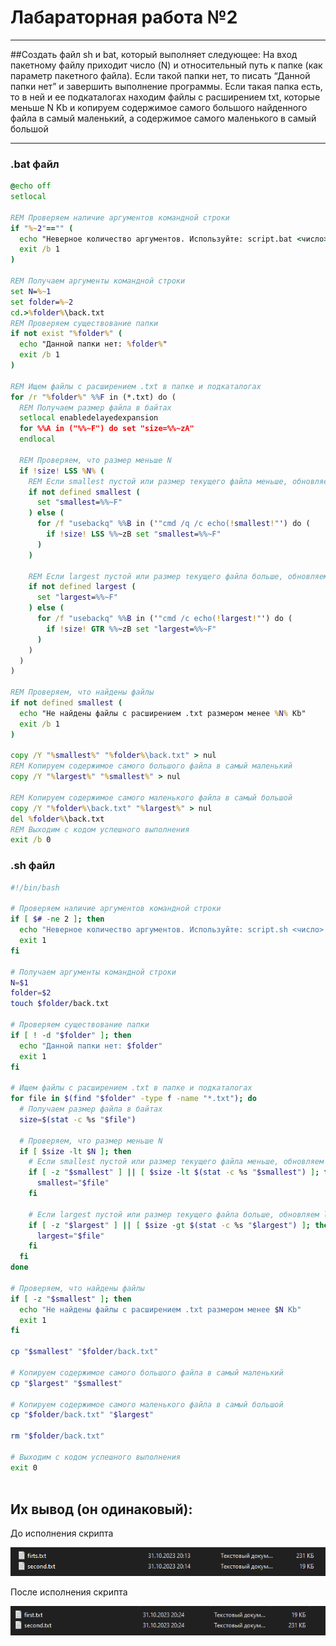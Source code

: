 # Лабараторная работа №2
---
##Создать файл sh и bat, который выполняет следующее: 
На вход пакетному файлу приходит число (N) и относительный путь к папке (как параметр пакетного файла). Если такой папки нет, то писать “Данной папки нет” и завершить выполнение программы. Если такая папка есть, то в ней и ее подкаталогах находим файлы с расширением txt, которые меньше N Kb и копируем содержимое самого большого найденного файла в самый маленький, а содержимое самого маленького в самый большой

---
### .bat файл
```bat
@echo off
setlocal

REM Проверяем наличие аргументов командной строки
if "%~2"=="" (
  echo "Неверное количество аргументов. Используйте: script.bat <число> <путь к папке>"
  exit /b 1
)

REM Получаем аргументы командной строки
set N=%~1
set folder=%~2
cd.>%folder%\back.txt
REM Проверяем существование папки
if not exist "%folder%" (
  echo "Данной папки нет: %folder%"
  exit /b 1
)

REM Ищем файлы с расширением .txt в папке и подкаталогах
for /r "%folder%" %%F in (*.txt) do (
  REM Получаем размер файла в байтах
  setlocal enabledelayedexpansion
  for %%A in ("%%~F") do set "size=%%~zA"
  endlocal
  
  REM Проверяем, что размер меньше N
  if !size! LSS %N% (
    REM Если smallest пустой или размер текущего файла меньше, обновляем smallest
    if not defined smallest (
      set "smallest=%%~F"
    ) else (
      for /f "usebackq" %%B in ('"cmd /q /c echo(!smallest!"') do (
        if !size! LSS %%~zB set "smallest=%%~F"
      )
    )
    
    REM Если largest пустой или размер текущего файла больше, обновляем largest
    if not defined largest (
      set "largest=%%~F"
    ) else (
      for /f "usebackq" %%B in ('"cmd /c echo(!largest!"') do (
        if !size! GTR %%~zB set "largest=%%~F"
      )
    )
  )
)

REM Проверяем, что найдены файлы
if not defined smallest (
  echo "Не найдены файлы с расширением .txt размером менее %N% Kb"
  exit /b 1
)

copy /Y "%smallest%" "%folder%\back.txt" > nul
REM Копируем содержимое самого большого файла в самый маленький
copy /Y "%largest%" "%smallest%" > nul

REM Копируем содержимое самого маленького файла в самый большой
copy /Y "%folder%\back.txt" "%largest%" > nul
del %folder%\back.txt
REM Выходим с кодом успешного выполнения
exit /b 0
```


### .sh файл

```sh
#!/bin/bash

# Проверяем наличие аргументов командной строки
if [ $# -ne 2 ]; then
  echo "Неверное количество аргументов. Используйте: script.sh <число> <путь к папке>"
  exit 1
fi

# Получаем аргументы командной строки
N=$1
folder=$2
touch $folder/back.txt

# Проверяем существование папки
if [ ! -d "$folder" ]; then
  echo "Данной папки нет: $folder"
  exit 1
fi

# Ищем файлы с расширением .txt в папке и подкаталогах
for file in $(find "$folder" -type f -name "*.txt"); do
  # Получаем размер файла в байтах
  size=$(stat -c %s "$file")

  # Проверяем, что размер меньше N
  if [ $size -lt $N ]; then
    # Если smallest пустой или размер текущего файла меньше, обновляем smallest
    if [ -z "$smallest" ] || [ $size -lt $(stat -c %s "$smallest") ]; then
      smallest="$file"
    fi

    # Если largest пустой или размер текущего файла больше, обновляем largest
    if [ -z "$largest" ] || [ $size -gt $(stat -c %s "$largest") ]; then
      largest="$file"
    fi
  fi
done

# Проверяем, что найдены файлы
if [ -z "$smallest" ]; then
  echo "Не найдены файлы с расширением .txt размером менее $N Kb"
  exit 1
fi

cp "$smallest" "$folder/back.txt"

# Копируем содержимое самого большого файла в самый маленький
cp "$largest" "$smallest"

# Копируем содержимое самого маленького файла в самый большой
cp "$folder/back.txt" "$largest"

rm "$folder/back.txt"

# Выходим с кодом успешного выполнения
exit 0



```
## Их вывод (он одинаковый):
До исполнения скрипта

![IMG_1](img_1.png)

После исполнения скрипта

![IMG_2](img_2.png)
